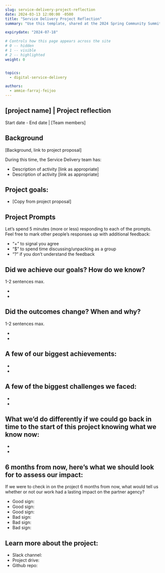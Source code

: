 ```yaml
---
slug: service-delivery-project-reflection
date: 2024-03-13 12:00:00 -0500
title: "Service Delivery Project Reflection"
summary: "Use this template, shared at the 2024 Spring Community Summit, to improve your own service delivery."

expirydate: "2024-07-18"

# Controls how this page appears across the site
# 0 -- hidden
# 1 -- visible
# 2 -- highlighted
weight: 0


topics:
  - digital-service-delivery

authors:
  - ammie-farraj-feijoo
---
```


## [project name] | Project reflection

Start date - End date | [Team members]

## Background

[Background, link to project proposal]

During this time, the Service Delivery team has:
- Description of activity [link as appropriate]
- Description of activity [link as appropriate]

## Project goals:

- [Copy from project proposal]

## Project Prompts

Let’s spend 5 minutes (more or less) responding to each of the prompts. Feel free to mark other people’s responses up with additional feedback:

- “+” to signal you agree
- “$” to spend time discussing/unpacking as a group
- “?” if you don’t understand the feedback

## Did we achieve our goals? How do we know?

1-2 sentences max.

-
-

## Did the outcomes change? When and why?

1-2 sentences max.

-
-

## A few of our biggest achievements:

-
-

## A few of the biggest challenges we faced:
-
-

## What we’d do differently if we could go back in time to the start of this project knowing what we know now:

-
-

## 6 months from now, here’s what we should look for to assess our impact:

If we were to check in on the project 6 months from now, what would tell us whether or not our work had a lasting impact on the partner agency?

- Good sign:
- Good sign:
- Good sign:
- Bad sign:
- Bad sign:
- Bad sign:

## Learn more about the project:

- Slack channel:
- Project drive:
- Github repo:
